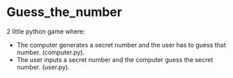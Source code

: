 # Guess_the_number 
 2 little python game where:
  * The computer generates a secret number and the user has to guess that number. (computer.py).
  * The user inputs a secret number and the computer guess the secret number. (user.py).




